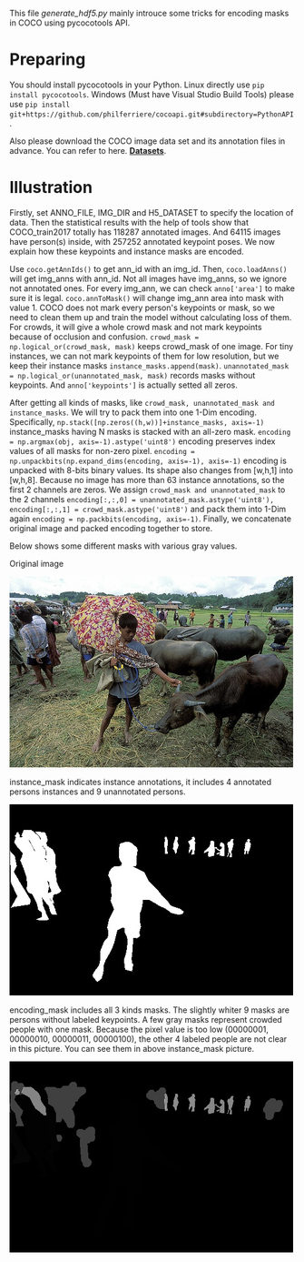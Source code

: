This file *generate_hdf5.py* mainly introuce some tricks for encoding masks in COCO using pycocotools API.

# Preparing

You should install pycocotools in your Python. Linux directly use `pip install pycocotools`. Windows (Must have Visual Studio Build Tools) please use `pip install git+https://github.com/philferriere/cocoapi.git#subdirectory=PythonAPI`.

Also please download the COCO image data set and its annotation files in advance. You can refer to here. [**Datasets**](../readme.md/#32-training-and-testing).

# Illustration

Firstly, set ANNO_FILE, IMG_DIR and H5_DATASET to specify the location of data. Then the statistical results with the help of tools show that COCO_train2017 totally has 118287 annotated images. And 64115 images have person(s) inside, with 257252 annotated keypoint poses. We now explain how these keypoints and instance masks are encoded.

Use `coco.getAnnIds()` to get ann_id with an img_id. Then, `coco.loadAnns()` will get img_anns with ann_id. Not all images have img_anns, so we ignore not annotated ones. For every img_ann, we can check `anno['area']` to make sure it is legal. `coco.annToMask()` will change img_ann area into mask with value 1. COCO does not mark every person's keypoints or mask, so we need to clean them up and train the model without calculating loss of them. For crowds, it will give a whole crowd mask and not mark keypoints because of occlusion and confusion. `crowd_mask = np.logical_or(crowd_mask, mask)` keeps crowd_mask of one image. For tiny instances, we can not mark keypoints of them for low resolution, but we keep their instance masks `instance_masks.append(mask)`. `unannotated_mask = np.logical_or(unannotated_mask, mask)` records masks without keypoints. And `anno['keypoints']` is actually setted all zeros.

After getting all kinds of masks, like `crowd_mask, unannotated_mask and instance_masks`. We will try to pack them into one 1-Dim encoding. Specifically, `np.stack([np.zeros((h,w))]+instance_masks, axis=-1)` instance_masks having N masks is stacked with an all-zero mask. `encoding = np.argmax(obj, axis=-1).astype('uint8')` encoding preserves index values of all masks for non-zero pixel. `encoding = np.unpackbits(np.expand_dims(encoding, axis=-1), axis=-1)` encoding is unpacked with 8-bits binary values. Its shape also changes from [w,h,1] into [w,h,8]. Because no image has more than 63 instance annotations, so the first 2 channels are zeros. We assign `crowd_mask and unannotated_mask` to the 2 channels `encoding[:,:,0] = unannotated_mask.astype('uint8'), encoding[:,:,1] = crowd_mask.astype('uint8')` and pack them into 1-Dim again `encoding = np.packbits(encoding, axis=-1)`. Finally, we concatenate original image and packed encoding together to store.

Below shows some different masks with various gray values.

Original image

![img1](./img_3_original.jpg)

instance_mask indicates instance annotations, it includes 4 annotated persons instances and 9 unannotated persons.

![img2](./img_3_instance_mask.jpg)

encoding_mask includes all 3 kinds masks. The slightly whiter 9 masks are persons without labeled keypoints. A few gray masks represent crowded people with one mask. Because the pixel value is too low (00000001, 00000010, 00000011, 00000100), the other 4 labeled people are not clear in this picture. You can see them in above instance_mask picture.

![img3](./img_3_mask.jpg)


